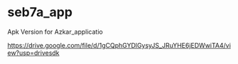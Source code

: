 # seb7a_app
Apk Version for Azkar_applicatio

https://drive.google.com/file/d/1gCQphGYDlGysyJS_JRuYHE6jEDWwiTA4/view?usp=drivesdk